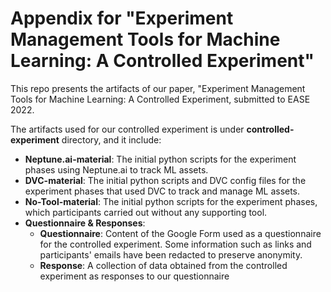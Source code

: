 # Appendix for "Experiment Management Tools for Machine Learning: A Controlled Experiment"

This repo presents the artifacts of our paper, "Experiment Management Tools for Machine Learning: A Controlled Experiment, submitted to EASE 2022.

The artifacts used for our controlled experiment is under **controlled-experiment** directory, and it include: 
  - **Neptune.ai-material**: The initial python scripts for the experiment phases using Neptune.ai to track ML assets.
  - **DVC-material**: The initial python scripts and DVC config files for the experiment phases that used DVC to track and manage ML assets.
  - **No-Tool-material**: The initial python scripts for the experiment phases, which participants carried out without any supporting tool. 
  - **Questionnaire & Responses**:
    - **Questionnaire**: Content of the Google Form used as a questionnaire for the controlled experiment. Some information such as links and participants' emails have been redacted to preserve anonymity.  
    - **Response**: A collection of data obtained from the controlled experiment as responses to our questionnaire
